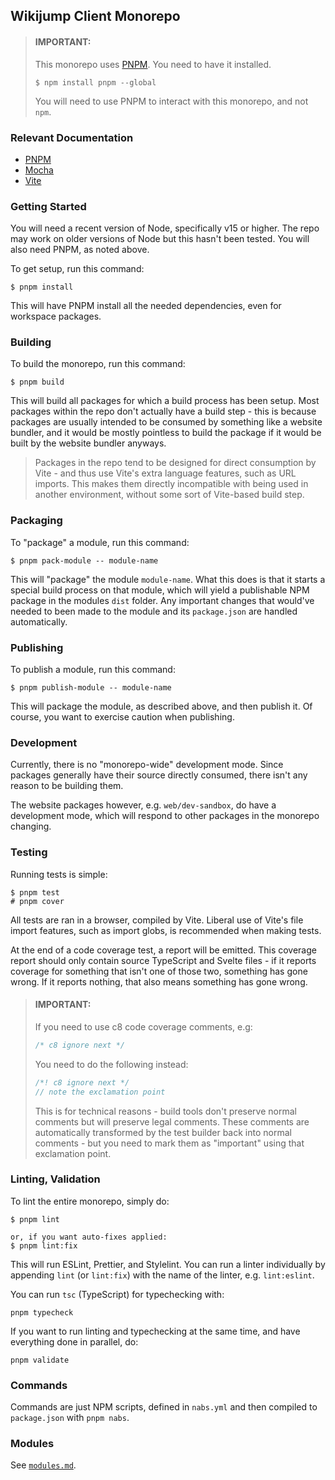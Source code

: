 ## Wikijump Client Monorepo

> #### **IMPORTANT:**
> This monorepo uses [PNPM](https://pnpm.io/). You need to have it installed.
> ```
> $ npm install pnpm --global
> ```
> You will need to use PNPM to interact with this monorepo, and not `npm`.

### Relevant Documentation

* [PNPM](https://pnpm.io/)
* [Mocha](https://mochajs.org)
* [Vite](https://vitejs.dev/)

### Getting Started

You will need a recent version of Node, specifically v15 or higher. The repo may work on older versions of Node but this hasn't been tested. You will also need PNPM, as noted above.

To get setup, run this command:
```
$ pnpm install
```

This will have PNPM install all the needed dependencies, even for workspace packages.

### Building

To build the monorepo, run this command:
```
$ pnpm build
```

This will build all packages for which a build process has been setup. Most packages within the repo don't actually have a build step - this is because packages are usually intended to be consumed by something like a website bundler, and it would be mostly pointless to build the package if it would be built by the website bundler anyways.

> Packages in the repo tend to be designed for direct consumption by Vite - and thus use Vite's extra language features, such as URL imports. This makes them directly incompatible with being used in another environment, without some sort of Vite-based build step.

### Packaging

To "package" a module, run this command:
```
$ pnpm pack-module -- module-name
```

This will "package" the module `module-name`. What this does is that it starts a special build process on that module, which will yield a publishable NPM package in the modules `dist` folder. Any important changes that would've needed to been made to the module and its `package.json` are handled automatically.

### Publishing

To publish a module, run this command:
```
$ pnpm publish-module -- module-name
```

This will package the module, as described above, and then publish it. Of course, you want to exercise caution when publishing.

### Development

Currently, there is no "monorepo-wide" development mode. Since packages generally have their source directly consumed, there isn't any reason to be building them.

The website packages however, e.g. `web/dev-sandbox`, do have a development mode, which will respond to other packages in the monorepo changing.

### Testing

Running tests is simple:
```
$ pnpm test
# pnpm cover
```

All tests are ran in a browser, compiled by Vite. Liberal use of Vite's file import features, such as import globs, is recommended when making tests.

At the end of a code coverage test, a report will be emitted. This coverage report should only contain source TypeScript and Svelte files - if it reports coverage for something that isn't one of those two, something has gone wrong. If it reports nothing, that also means something has gone wrong.

> #### **IMPORTANT:**
> If you need to use c8 code coverage comments, e.g:
> ```js
> /* c8 ignore next */
> ```
> You need to do the following instead:
> ```js
> /*! c8 ignore next */
> // note the exclamation point
> ```
> This is for technical reasons - build tools don't preserve normal comments but will preserve legal comments. These comments are automatically transformed by the test builder back into normal comments - but you need to mark them as "important" using that exclamation point.

### Linting, Validation

To lint the entire monorepo, simply do:
```
$ pnpm lint

or, if you want auto-fixes applied:
$ pnpm lint:fix
```

This will run ESLint, Prettier, and Stylelint. You can run a linter individually by appending `lint` (or `lint:fix`) with the name of the linter, e.g. `lint:eslint`.

You can run `tsc` (TypeScript) for typechecking with:
```
pnpm typecheck
```

If you want to run linting and typechecking at the same time, and have everything done in parallel, do:
```
pnpm validate
```

### Commands

Commands are just NPM scripts, defined in `nabs.yml` and then compiled to
`package.json` with `pnpm nabs`.

### Modules

See [`modules.md`](misc/docs/modules.md).
